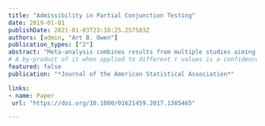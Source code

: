 ```yaml
---
title: "Admissibility in Partial Conjunction Testing"
date: 2019-01-01
publishDate: 2021-01-03T23:18:25.257503Z
authors: [admin, "Art B. Owen"]
publication_types: ["2"]
abstract: "Meta-analysis combines results from multiple studies aiming to increase power in finding their common effect. It would typically reject the null hypothesis of no effect if any one of the studies shows strong significance. The partial conjunction null hypothesis is rejected only when at least r of n component hypotheses are nonnull with r = 1 corresponding to a usual meta-analysis. Compared with meta-analysis, it can encourage replicable findings across studies. "
# A by-product of it when applied to different r values is a confidence interval of r quantifying the proportion of nonnull studies. Benjamini and Heller (2008) provided a valid test for the partial conjunction null by ignoring the \code{r - 1} smallest p-values and applying a valid meta-analysis p-value to the remaining \code{n - r + 1} p-values. We provide sufficient and necessary conditions of admissible combined p-value for the partial conjunction hypothesis among monotone tests. Non-monotone tests always dominate monotone tests but are usually too unreasonable to be used in practice. Based on these findings, we propose a generalized form of Benjamini and Heller?s test which allows usage of various types of meta-analysis p-values, and apply our method to an example in assessing replicable benefit of new anticoagulants across subgroups of patients for stroke prevention."
featured: false
publication: "*Journal of the American Statistical Association*"

links:
- name: Paper
 url: "https://doi.org/10.1080/01621459.2017.1385465"

---
```


